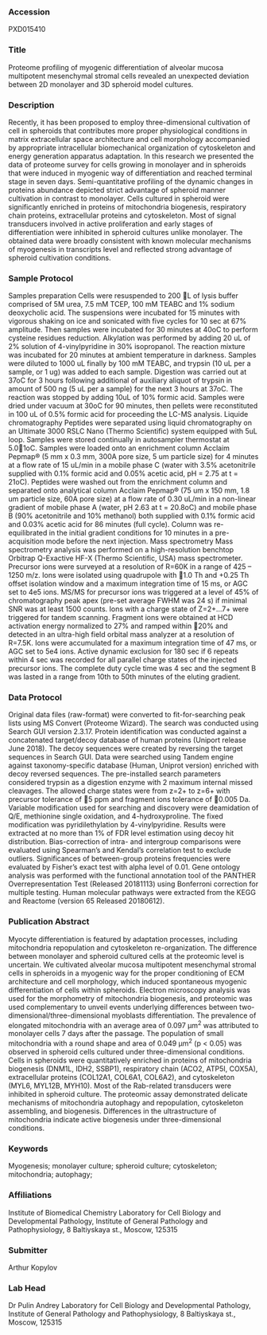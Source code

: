 ### Accession
PXD015410

### Title
Proteome profiling of myogenic differentiation of alveolar mucosa multipotent mesenchymal stromal cells revealed an unexpected deviation between 2D monolayer and 3D spheroid model cultures.

### Description
Recently, it has been proposed to employ three-dimensional cultivation of cell in spheroids that contributes more proper physiological conditions in matrix extracellular space architecture and cell morphology accompanied by appropriate intracellular biomechanical organization of cytoskeleton and energy generation apparatus adaptation. In this research we presented the data of proteome survey for cells growing in monolayer and in spheroids that were induced in myogenic way of differentiation and reached terminal stage in seven days. Semi-quantitative profiling of the dynamic changes in proteins abundance depicted strict advantage of spheroid manner cultivation in contrast to monolayer. Cells cultured in spheroid were significantly enriched in proteins of mitochondria biogenesis, respiratory chain proteins, extracellular proteins and cytoskeleton. Most of signal transducers involved in active proliferation and early stages of differentiation were inhibited in spheroid cultures unlike monolayer. The obtained data were broadly consistent with known molecular mechanisms of myogenesis in transcripts level and reflected strong advantage of spheroid cultivation conditions.

### Sample Protocol
Samples preparation Cells were resuspended to 200 L of lysis buffer comprised of 5M urea, 7.5 mM TCEP, 100 mM TEABC and 1% sodium deoxycholic acid. The suspensions were incubated for 15 minutes with vigorous shaking on ice and sonicated with five cycles for 10 sec at 67% amplitude. Then samples were incubated for 30 minutes at 40oC to perform cysteine residues reduction. Alkylation was performed by adding 20 uL of 2% solution of 4-vinylpyridine in 30% isopropanol. The reaction mixture was incubated for 20 minutes at ambient temperature in darkness. Samples were diluted to 1000 uL finally by 100 mM TEABC, and trypsin (10 uL per a sample, or 1 ug) was added to each sample. Digestion was carried out at 37oC for 3 hours following additional of auxiliary aliquot of trypsin in amount of 500 ng (5 uL per a sample) for the next 3 hours at 37oC. The reaction was stopped by adding 10uL of 10% formic acid. Samples were dried under vacuum at 30oC for 90 minutes, then pellets were reconstituted in 100 uL of 0.5% formic acid for proceeding the LC-MS analysis.  Liquide chromatography Peptides were separated using liquid chromatography on an Ultimate 3000 RSLC Nano (Thermo Scientific) system equipped with 5uL loop. Samples were stored continually in autosampler thermostat at 5.01oC. Samples were loaded onto an enrichment column Acclaim Pepmap® (5 mm x 0.3 mm, 300A pore size, 5 um particle size) for 4 minutes at a flow rate of 15 uL/min in a mobile phase C (water with 3.5% acetonitrile supplied with 0.1% formic acid and 0.05% acetic acid, pH = 2.75 at t = 21oC). Peptides were washed out from the enrichment column and separated onto analytical column Acclaim Pepmap® (75 um х 150 mm, 1.8 um particle size, 60А pore size) at a flow rate of 0.30 uL/min in a non-linear gradient of mobile phase A (water, pH 2.63 at t = 20.8oC) and mobile phase B (90% acetonitrile and 10% methanol) both supplied with 0.1% formic acid and 0.03% acetic acid for 86 minutes (full cycle). Column was re-equilibrated in the initial gradient conditions for 10 minutes in a pre-acquisition mode before the next injection.   Mass spectrometry Mass spectrometry analysis was performed on a high-resolution benchtop Orbitrap Q-Exactive HF-X (Thermo Scientific, USA) mass spectrometer. Precursor ions were surveyed at a resolution of R=60K in a range of 425 – 1250 m/z. Ions were isolated using quadrupole with 1.0 Th and +0.25 Th offset isolation window and a maximum integration time of 15 ms, or AGC set to 4e5 ions. MS/MS for precursor ions was triggered at a level of 45% of chromatography peak apex (pre-set average FWHM was 24 s) if minimal SNR was at least 1500 counts. Ions with a charge state of Z=2+…7+ were triggered for tandem scanning. Fragment ions were obtained at HCD activation energy normalized to 27% and ramped within 20% and detected in an ultra-high field orbital mass analyzer at a resolution of R=7.5K. Ions were accumulated for a maximum integration time of 47 ms, or AGC set to 5e4 ions. Active dynamic exclusion for 180 sec if 6 repeats within 4 sec was recorded for all parallel charge states of the injected precursor ions. The complete duty cycle time was 4 sec and the segment B was lasted in a range from 10th to 50th minutes of the eluting gradient.

### Data Protocol
Original data files (raw-format) were converted to fit-for-searching peak lists using MS Convert (Proteome Wizard). The search was conducted using Search GUI version 2.3.17. Protein identification was conducted against a concatenated target/decoy database of human proteins (Uniport release June 2018). The decoy sequences were created by reversing the target sequences in Search GUI. Data were searched using Tandem engine against taxonomy-specific database (Human, Uniprot version) enriched with decoy reversed sequences. The pre-installed search parameters considered trypsin as a digestion enzyme with 2 maximum internal missed cleavages. The allowed charge states were from z=2+ to z=6+ with precursor tolerance of 5 ppm and fragment ions tolerance of 0.005 Da. Variable modification used for searching and discovery were deamidation of Q/E, methionine single oxidation, and 4-hydroxyproline. The fixed modification was pyridilethylation by 4-vinylpyridine. Results were extracted at no more than 1% of FDR level estimation using decoy hit distribution. Bias-correction of intra- and intergroup comparisons were evaluated using Spearman’s and Kendal’s correlation test to exclude outliers. Significances of between-group proteins frequencies were evaluated by Fisher’s exact test with alpha level of 0.01. Gene ontology analysis was performed with the functional annotation tool of the PANTHER Overrepresentation Test (Released 20181113) using Bonferroni correction for multiple testing. Human molecular pathways were extracted from the KEGG and Reactome (version 65 Released 20180612).

### Publication Abstract
Myocyte differentiation is featured by adaptation processes, including mitochondria repopulation and cytoskeleton re-organization. The difference between monolayer and spheroid cultured cells at the proteomic level is uncertain. We cultivated alveolar mucosa multipotent mesenchymal stromal cells in spheroids in a myogenic way for the proper conditioning of ECM architecture and cell morphology, which induced spontaneous myogenic differentiation of cells within spheroids. Electron microscopy analysis was used for the morphometry of mitochondria biogenesis, and proteomic was used complementary to unveil events underlying differences between two-dimensional/three-dimensional myoblasts differentiation. The prevalence of elongated mitochondria with an average area of 0.097 &#x3bc;m<sup>2</sup> was attributed to monolayer cells 7 days after the passage. The population of small mitochondria with a round shape and area of 0.049 &#x3bc;m<sup>2</sup> (p &lt; 0.05) was observed in spheroid cells cultured under three-dimensional conditions. Cells in spheroids were quantitatively enriched in proteins of mitochondria biogenesis (DNM1L, IDH2, SSBP1), respiratory chain (ACO2, ATP5I, COX5A), extracellular proteins (COL12A1, COL6A1, COL6A2), and cytoskeleton (MYL6, MYL12B, MYH10). Most of the Rab-related transducers were inhibited in spheroid culture. The proteomic assay demonstrated delicate mechanisms of mitochondria autophagy and repopulation, cytoskeleton assembling, and biogenesis. Differences in the ultrastructure of mitochondria indicate active biogenesis under three-dimensional conditions.

### Keywords
Myogenesis; monolayer culture; spheroid culture; cytoskeleton; mitochondria; autophagy;

### Affiliations
Institute of Biomedical Chemistry
Laboratory for Cell Biology and Developmental Pathology, Institute of General Pathology and Pathophysiology, 8 Baltiyskaya st., Moscow, 125315

### Submitter
Arthur Kopylov

### Lab Head
Dr Pulin Andrey
Laboratory for Cell Biology and Developmental Pathology, Institute of General Pathology and Pathophysiology, 8 Baltiyskaya st., Moscow, 125315


